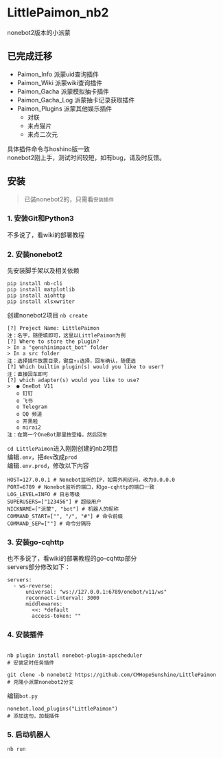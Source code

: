 # LittlePaimon_nb2
nonebot2版本的小派蒙

## 已完成迁移
- Paimon_Info 派蒙uid查询插件
- Paimon_Wiki 派蒙wiki查询插件
- Paimon_Gacha 派蒙模拟抽卡插件
- Paimon_Gacha_Log 派蒙抽卡记录获取插件
- Paimon_Plugins 派蒙其他娱乐插件
  * 对联
  * 来点猫片
  * 来点二次元

具体插件命令与hoshino版一致<br>
nonebot2刚上手，测试时间较短，如有bug，请及时反馈。


## 安装
> 已装nonebot2的，只需看`安装插件`
### 1. 安装Git和Python3
不多说了，看wiki的部署教程

### 2. 安装nonebot2
先安装脚手架以及相关依赖
```
pip install nb-cli
pip install matplotlib
pip install aiohttp
pip install xlsxwriter
```
创建nonebot2项目
`nb create`
```
[?] Project Name: LittlePaimon
注：名字，随便填即可，这里以LittlePaimon为例
[?] Where to store the plugin?
> In a "genshinimpact_bot" folder
> In a src folder
注：选择插件放置目录，键盘↑↓选择，回车确认，随便选
[?] Which builtin plugin(s) would you like to user?
注：直接回车即可
[?] which adapter(s) would you like to use?
>  ● OneBot V11
   o 钉钉
   o 飞书
   o Telegram
   o QQ 频道
   o 开黑啦
   o mirai2
注：在第一个OneBot那里按空格，然后回车
```
`cd LittlePaimon`进入刚刚创建的nb2项目<br>
编辑`.env`，把`dev`改成`prod`<br>
编辑`.env.prod`，修改以下内容
```
HOST=127.0.0.1 # Nonebot监听的IP，如需外网访问，改为0.0.0.0
PORT=6789 # Nonebot监听的端口，和go-cqhttp的端口一致
LOG_LEVEL=INFO # 日志等级
SUPERUSERS=["123456"] # 超级用户
NICKNAME=["派蒙", "bot"] # 机器人的昵称
COMMAND_START=["", "/", "#"] # 命令前缀
COMMAND_SEP=[""] # 命令分隔符
```

### 3. 安装go-cqhttp
也不多说了，看wiki的部署教程的go-cqhttp部分<br>
servers部分修改如下：
```
servers:
  - ws-reverse:
      universal: "ws://127.0.0.1:6789/onebot/v11/ws"
      reconnect-interval: 3000
      middlewares:
        <<: *default
        access-token: ""
```

### 4. 安装插件
```

nb plugin install nonebot-plugin-apscheduler
# 安装定时任务插件

git clone -b nonebot2 https://github.com/CMHopeSunshine/LittlePaimon
# 克隆小派蒙nonebot2分支
```
编辑`bot.py`
```
nonebot.load_plugins("LittlePaimon")
# 添加这句，加载插件
```

### 5. 启动机器人
`nb run`